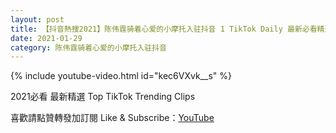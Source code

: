 ```yaml
---
layout: post
title: 【抖音熱搜2021】陈伟霆骑着心爱的小摩托入驻抖音 1 TikTok Daily 最新必看精選合集2021 01 29
date: 2021-01-29
category: 陈伟霆骑着心爱的小摩托入驻抖音
---
```


{% include youtube-video.html id="kec6VXvk__s" %}

2021必看 最新精選 Top TikTok Trending Clips

喜歡請點贊轉發加訂閱 Like & Subscribe：[YouTube](https://www.youtube.com/channel/UCAoR7VcanIPd04uEq_GIylA/videos)

